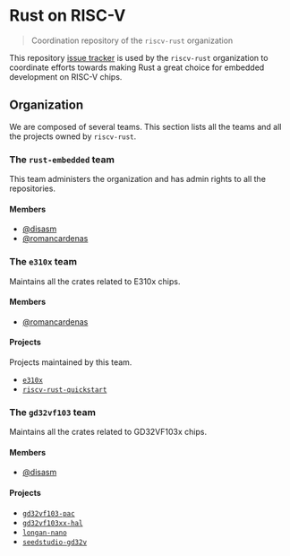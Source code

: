 # Rust on RISC-V

> Coordination repository of the `riscv-rust` organization

This repository [issue tracker] is used by the `riscv-rust` organization to coordinate efforts towards making Rust a great choice for embedded development on RISC-V chips.

## Organization

We are composed of several teams.
This section lists all the teams and all the projects owned by `riscv-rust`.

### The `rust-embedded` team

This team administers the organization and has admin rights to all the repositories.

#### Members

- [@disasm]
- [@romancardenas]

### The `e310x` team

Maintains all the crates related to E310x chips.

#### Members

- [@romancardenas]

#### Projects

Projects maintained by this team.

- [`e310x`]
- [`riscv-rust-quickstart`]

### The `gd32vf103` team

Maintains all the crates related to GD32VF103x chips.

#### Members

- [@disasm]

#### Projects

- [`gd32vf103-pac`]
- [`gd32vf103xx-hal`]
- [`longan-nano`]
- [`seedstudio-gd32v`]




[issue tracker]: https://github.com/riscv-rust/teams/issues

[`e310x`]: https://github.com/riscv-rust/e310x
[`riscv-rust-quickstart`]: https://github.com/riscv-rust/riscv-rust-quickstart
[`gd32vf103-pac`]: https://github.com/riscv-rust/gd32vf103-pac
[`gd32vf103xx-hal`]: https://github.com/riscv-rust/gd32vf103xx-hal
[`longan-nano`]: https://github.com/riscv-rust/longan-nano
[`seedstudio-gd32v`]: https://github.com/riscv-rust/seedstudio-gd32v

[@disasm]: https://github.com/disasm
[@romancardenas]: https://github.com/romancardenas
